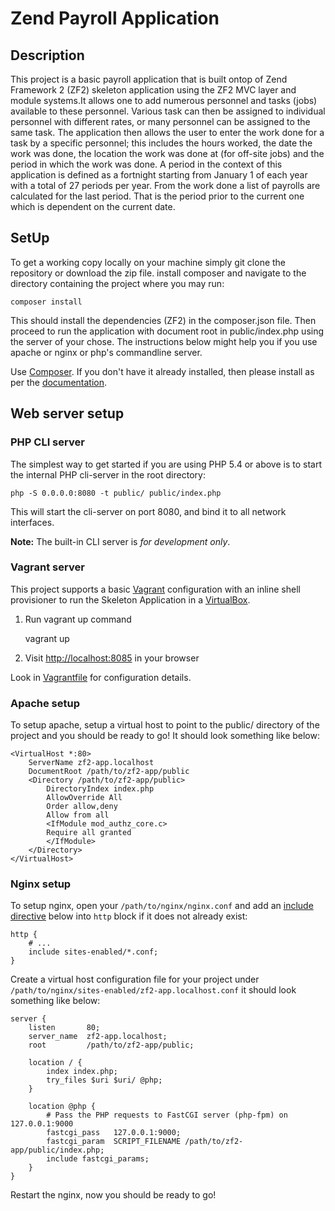 Zend Payroll Application
========================

Description
-----------
This project is a basic payroll application that is built ontop of Zend Framework 2 (ZF2) skeleton application
using the ZF2 MVC layer and module systems.It allows one to add numerous personnel and tasks (jobs) available to these personnel. Various task can then be assigned to individual personnel with different rates, or many personnel can be assigned to the same task. The application then allows the user to enter the work done for a task by a specific personnel; this includes the hours worked, the date the work was done, the location the work was done at (for off-site jobs) and the period
in which the work was done. A period in the context of this application is defined as a fortnight starting from January 1 of each year with a total of 27 periods per year. From the work done a list of payrolls are calculated for the last period.
That is the period prior to the current one which is dependent on the current date.

SetUp
-----
To get a working copy locally on your machine simply git clone the repository or download the zip file.
install composer and navigate to the directory containing the project where you may run:

    composer install

This should install the dependencies (ZF2) in the composer.json file.
Then proceed to run the application with document root in public/index.php using the server of
your chose. The instructions below might help you if you use apache or nginx or php's commandline server.

Use [Composer](https://getcomposer.org/). If you don't have it already installed, then please install as per the [documentation](https://getcomposer.org/doc/00-intro.md).

Web server setup
----------------

### PHP CLI server

The simplest way to get started if you are using PHP 5.4 or above is to start the internal PHP cli-server in the root
directory:

    php -S 0.0.0.0:8080 -t public/ public/index.php

This will start the cli-server on port 8080, and bind it to all network
interfaces.

**Note:** The built-in CLI server is *for development only*.

### Vagrant server

This project supports a basic [Vagrant](http://docs.vagrantup.com/v2/getting-started/index.html) configuration with an inline shell provisioner to run the Skeleton Application in a [VirtualBox](https://www.virtualbox.org/wiki/Downloads).

1. Run vagrant up command

    vagrant up

2. Visit [http://localhost:8085](http://localhost:8085) in your browser

Look in [Vagrantfile](Vagrantfile) for configuration details.

### Apache setup

To setup apache, setup a virtual host to point to the public/ directory of the
project and you should be ready to go! It should look something like below:

    <VirtualHost *:80>
        ServerName zf2-app.localhost
        DocumentRoot /path/to/zf2-app/public
        <Directory /path/to/zf2-app/public>
            DirectoryIndex index.php
            AllowOverride All
            Order allow,deny
            Allow from all
            <IfModule mod_authz_core.c>
            Require all granted
            </IfModule>
        </Directory>
    </VirtualHost>

### Nginx setup

To setup nginx, open your `/path/to/nginx/nginx.conf` and add an
[include directive](http://nginx.org/en/docs/ngx_core_module.html#include) below
into `http` block if it does not already exist:

    http {
        # ...
        include sites-enabled/*.conf;
    }


Create a virtual host configuration file for your project under `/path/to/nginx/sites-enabled/zf2-app.localhost.conf`
it should look something like below:

    server {
        listen       80;
        server_name  zf2-app.localhost;
        root         /path/to/zf2-app/public;

        location / {
            index index.php;
            try_files $uri $uri/ @php;
        }

        location @php {
            # Pass the PHP requests to FastCGI server (php-fpm) on 127.0.0.1:9000
            fastcgi_pass   127.0.0.1:9000;
            fastcgi_param  SCRIPT_FILENAME /path/to/zf2-app/public/index.php;
            include fastcgi_params;
        }
    }

Restart the nginx, now you should be ready to go!

